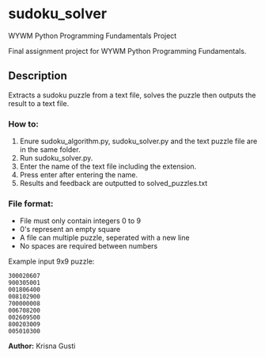 # sudoku_solver
WYWM Python Programming Fundamentals Project

Final assignment project for WYWM Python Programming Fundamentals.

## Description
Extracts a sudoku puzzle from a text file, solves the  puzzle then outputs the result to a text file.

### How to:

1.  Enure sudoku_algorithm.py, sudoku_solver.py and the text
    puzzle file are in the same folder.
2.  Run sudoku_solver.py.
3.  Enter the name of the text file including the extension.
4.  Press enter after entering the name.
5.  Results and feedback are outputted to solved_puzzles.txt
    
### File format:

* File must only contain integers 0 to 9
* 0's represent an empty square
* A file can multiple puzzle, seperated with a new line
* No spaces are required between numbers
    
Example input 9x9 puzzle:

    300020607
    900305001
    001806400
    008102900
    700000008
    006708200
    002609500
    800203009
    005010300

**Author:** Krisna Gusti
